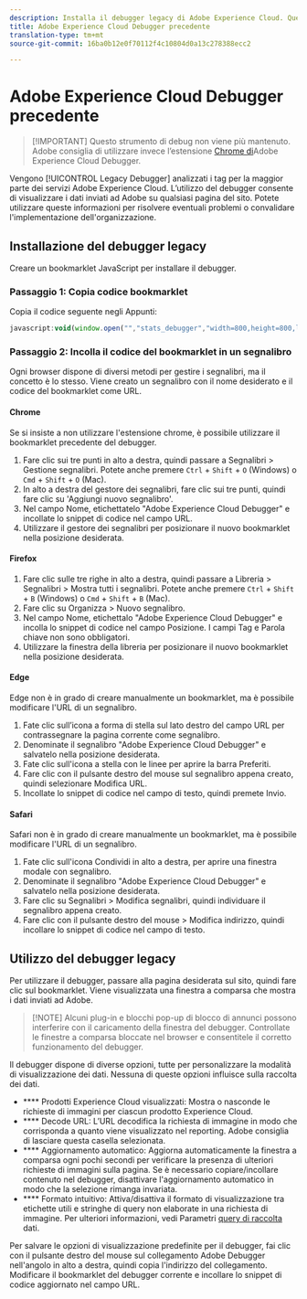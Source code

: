 ```yaml
---
description: Installa il debugger legacy di Adobe Experience Cloud. Questo debugger esamina i tag per Analytics, Target, Advertising Cloud, Identity Service, DTM e Launch.
title: Adobe Experience Cloud Debugger precedente
translation-type: tm+mt
source-git-commit: 16ba0b12e0f70112f4c10804d0a13c278388ecc2

---
```



# Adobe Experience Cloud Debugger precedente

> [!IMPORTANT] Questo strumento di debug non viene più mantenuto. Adobe consiglia di utilizzare invece l’estensione [Chrome di](https://docs.adobe.com/content/help/en/debugger/using/experience-cloud-debugger.html)Adobe Experience Cloud Debugger.

Vengono [!UICONTROL Legacy Debugger] analizzati i tag per la maggior parte dei servizi Adobe Experience Cloud. L’utilizzo del debugger consente di visualizzare i dati inviati ad Adobe su qualsiasi pagina del sito. Potete utilizzare queste informazioni per risolvere eventuali problemi o convalidare l'implementazione dell'organizzazione.

## Installazione del debugger legacy

Creare un bookmarklet JavaScript per installare il debugger.

### Passaggio 1: Copia codice bookmarklet

Copia il codice seguente negli Appunti:

```JavaScript
javascript:void(window.open("","stats_debugger","width=800,height=800,location=0,menubar=0,status=1,toolbar=0,resizable=1,scrollbars=1").document.write("<script language=\"JavaScript\" id=dbg src=\"https://www.adobetag.com/d1/digitalpulsedebugger/live/DPD.js\"></"+"script>"+"<script language=\"JavaScript\">window.focus();</script>"));
```

### Passaggio 2: Incolla il codice del bookmarklet in un segnalibro

Ogni browser dispone di diversi metodi per gestire i segnalibri, ma il concetto è lo stesso. Viene creato un segnalibro con il nome desiderato e il codice del bookmarklet come URL.

#### Chrome

Se si insiste a non utilizzare l'estensione [](https://docs.adobe.com/content/help/en/debugger/using/experience-cloud-debugger.html)chrome, è possibile utilizzare il bookmarklet precedente del debugger.

1. Fare clic sui tre punti in alto a destra, quindi passare a Segnalibri &gt; Gestione segnalibri. Potete anche premere `Ctrl` + `Shift` + `O` (Windows) o `Cmd` + `Shift` + `O` (Mac).
2. In alto a destra del gestore dei segnalibri, fare clic sui tre punti, quindi fare clic su 'Aggiungi nuovo segnalibro'.
3. Nel campo Nome, etichettatelo "Adobe Experience Cloud Debugger" e incollate lo snippet di codice nel campo URL.
4. Utilizzare il gestore dei segnalibri per posizionare il nuovo bookmarklet nella posizione desiderata.

#### Firefox

1. Fare clic sulle tre righe in alto a destra, quindi passare a Libreria &gt; Segnalibri &gt; Mostra tutti i segnalibri. Potete anche premere `Ctrl` + `Shift` + `B` (Windows) o `Cmd` + `Shift` + `B` (Mac).
2. Fare clic su Organizza &gt; Nuovo segnalibro.
3. Nel campo Nome, etichettalo "Adobe Experience Cloud Debugger" e incolla lo snippet di codice nel campo Posizione. I campi Tag e Parola chiave non sono obbligatori.
4. Utilizzare la finestra della libreria per posizionare il nuovo bookmarklet nella posizione desiderata.

#### Edge

Edge non è in grado di creare manualmente un bookmarklet, ma è possibile modificare l'URL di un segnalibro.

1. Fate clic sull’icona a forma di stella sul lato destro del campo URL per contrassegnare la pagina corrente come segnalibro.
2. Denominate il segnalibro "Adobe Experience Cloud Debugger" e salvatelo nella posizione desiderata.
3. Fate clic sull'icona a stella con le linee per aprire la barra Preferiti.
4. Fare clic con il pulsante destro del mouse sul segnalibro appena creato, quindi selezionare Modifica URL.
5. Incollate lo snippet di codice nel campo di testo, quindi premete Invio.

#### Safari

Safari non è in grado di creare manualmente un bookmarklet, ma è possibile modificare l'URL di un segnalibro.

1. Fate clic sull'icona Condividi in alto a destra, per aprire una finestra modale con segnalibro.
2. Denominate il segnalibro "Adobe Experience Cloud Debugger" e salvatelo nella posizione desiderata.
3. Fare clic su Segnalibri &gt; Modifica segnalibri, quindi individuare il segnalibro appena creato.
4. Fare clic con il pulsante destro del mouse &gt; Modifica indirizzo, quindi incollare lo snippet di codice nel campo di testo.

## Utilizzo del debugger legacy

Per utilizzare il debugger, passare alla pagina desiderata sul sito, quindi fare clic sul bookmarklet. Viene visualizzata una finestra a comparsa che mostra i dati inviati ad Adobe.

> [!NOTE] Alcuni plug-in e blocchi pop-up di blocco di annunci possono interferire con il caricamento della finestra del debugger. Controllate le finestre a comparsa bloccate nel browser e consentitele il corretto funzionamento del debugger.

Il debugger dispone di diverse opzioni, tutte per personalizzare la modalità di visualizzazione dei dati. Nessuna di queste opzioni influisce sulla raccolta dei dati.

* **** Prodotti Experience Cloud visualizzati: Mostra o nasconde le richieste di immagini per ciascun prodotto Experience Cloud.
* **** Decode URL: L’URL decodifica la richiesta di immagine in modo che corrisponda a quanto viene visualizzato nel reporting. Adobe consiglia di lasciare questa casella selezionata.
* **** Aggiornamento automatico: Aggiorna automaticamente la finestra a comparsa ogni pochi secondi per verificare la presenza di ulteriori richieste di immagini sulla pagina. Se è necessario copiare/incollare contenuto nel debugger, disattivare l'aggiornamento automatico in modo che la selezione rimanga invariata.
* **** Formato intuitivo: Attiva/disattiva il formato di visualizzazione tra etichette utili e stringhe di query non elaborate in una richiesta di immagine. Per ulteriori informazioni, vedi Parametri [query di raccolta](../js-implementation/data-collection/query-parameters.md) dati.

Per salvare le opzioni di visualizzazione predefinite per il debugger, fai clic con il pulsante destro del mouse sul collegamento Adobe Debugger nell'angolo in alto a destra, quindi copia l'indirizzo del collegamento. Modificare il bookmarklet del debugger corrente e incollare lo snippet di codice aggiornato nel campo URL.
